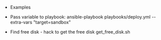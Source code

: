 - Examples


* Pass variable to playbook:
  ansible-playbook playbooks/deploy.yml --extra-vars "target=sandbox"

* Find free disk - hack to get the free disk 
  get_free_disk.sh
